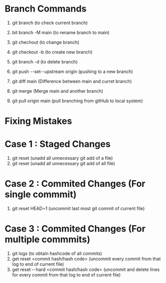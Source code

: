 # Branch Commands

1. git branch (to check current branch)
2. bit branch -M main (to rename branch to main)
3. git chechout <branch name> (to change branch)
4. git checkout -b <branch name> (to create new branch)
5. git branch -d <branch name> (to delete branch)
6. git push --set--upstream origin <branch name> (pushing to a new branch)

7. git diff main (Difference between main and curret branch)
8. git merge <branch name> (Merge main and another branch)
9. git pull origin main (pull branching from gitHub to local system)

# Fixing Mistakes

# Case 1 : Staged Changes

1. git reset <file name> (unadd all unnecessary git add of a file)
2. git reset (unadd all unnecessary git add of all file)

# Case 2 : Commited Changes (For single commmit)

1. git reset HEAD~1 (uncommit last most git commit of current file)

# Case 3 : Commited Changes (For multiple commmits)

1. git logs (to obtain hashcode of all commits)
2. get reset <commit hash/hash code> (uncommit every commit from that log to end of current file)
3. get reset --hard <commit hash/hash code> (uncommit and delete lines for every commit from that log to end of current file)
